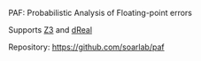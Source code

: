 PAF: Probabilistic Analysis of Floating-point errors

Supports [Z3](Z3.md) and [dReal](dReal.md)

Repository: https://github.com/soarlab/paf
